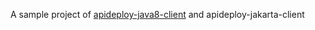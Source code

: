 A sample project of [apideploy-java8-client](https://github.com/apideploy-team/apideploy-java-client) and apideploy-jakarta-client